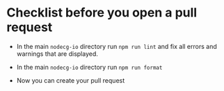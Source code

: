 # Checklist before you open a pull request
   
 * In the main `nodecg-io` directory run `npm run lint` and fix all errors and warnings that are displayed.
 
 * In the main `nodecg-io` directory run `npm run format`
 
 * Now you can create your pull request